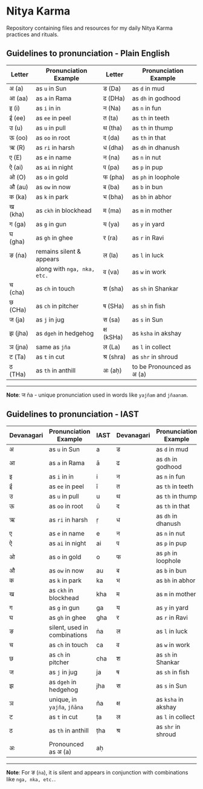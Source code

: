# Nitya Karma
Repository containing files and resources for my daily Nitya Karma practices and rituals.

## **Guidelines to pronunciation - Plain English**

| **Letter** | **Pronunciation Example** | **Letter** | **Pronunciation Example** |
|------------|----------------------------|------------|----------------------------|
| अ (a)      | as `u` in Sun              | ड (Da)     | as `d` in mud             |
| आ (aa)     | as `a` in Rama             | ढ (DHa)    | as `dh` in godhood        |
| इ (i)      | as `i` in in               | न (Na)     | as `n` in fun             |
| ई (ee)     | as `ee` in peel            | त (ta)     | as `th` in teeth          |
| उ (u)      | as `u` in pull             | थ (tha)    | as `th` in thump          |
| ऊ (oo)     | as `oo` in root            | द (da)     | as `th` in that           |
| ऋ (R)      | as `ri` in harsh           | ध (dha)    | as `dh` in dhanush        |
| ए (E)      | as `e` in name             | न (na)     | as `n` in nut             |
| ऐ (ai)     | as `ai` in night           | प (pa)     | as `p` in pup             |
| ओ (O)      | as `o` in gold             | फ (pha)    | as `ph` in loophole       |
| औ (au)     | as `ow` in now             | ब (ba)     | as `b` in bun             |
| क (ka)     | as `k` in park             | भ (bha)    | as `bh` in abhor          |
| ख (kha)    | as `ckh` in blockhead      | म (ma)     | as `m` in mother          |
| ग (ga)     | as `g` in gun              | य (ya)     | as `y` in yard            |
| घ (gha)    | as `gh` in ghee            | र (ra)     | as `r` in Ravi            |
| ङ (ṅa)     | remains silent & appears   | ल (la)     | as `l` in luck            |
|            | along with `nga, nka, etc.`| व (va)     | as `w` in work            |
| च (cha)    | as `ch` in touch           | श (sha)    | as `sh` in Shankar        |
| छ (CHa)    | as `ch` in pitcher         | ष (SHa)    | as `sh` in fish           |
| ज (ja)     | as `j` in jug              | स (sa)     | as `s` in Sun             |
| झ (jha)    | as `dgeh` in hedgehog      | क्ष (kSHa) | as `ksha` in akshay       |
| ञ (jna)    | same as `jña`              | ल (La)     | as `l` in collect         |
| ट (Ta)     | as `t` in cut              | श्र (shra) | as `shr` in shroud        |
| ठ (THa)    | as `th` in anthill         | अः (aḥ)    | to be Pronounced as अ (a) |

---

**Note**: ज ña - unique pronunciation used in words like `yajñam` and `jñaanam`.


## **Guidelines to pronunciation - IAST**

| **Devanagari** | **Pronunciation Example**   | **IAST** | **Devanagari** | **Pronunciation Example**   | **IAST** |
|----------------|------------------------------|----------|----------------|------------------------------|----------|
| अ              | as `u` in Sun               | a        | ड              | as `d` in mud               | ḍa       |
| आ              | as `a` in Rama              | ā        | ढ              | as `dh` in godhood          | ḍha      |
| इ              | as `i` in in                | i        | न              | as `n` in fun               | na       |
| ई              | as `ee` in peel             | ī        | त              | as `th` in teeth            | ta       |
| उ              | as `u` in pull              | u        | थ              | as `th` in thump            | tha      |
| ऊ              | as `oo` in root             | ū        | द              | as `th` in that             | da       |
| ऋ              | as `ri` in harsh            | ṛ        | ध              | as `dh` in dhanush          | dha      |
| ए              | as `e` in name              | e        | न              | as `n` in nut               | na       |
| ऐ              | as `ai` in night            | ai       | प              | as `p` in pup               | pa       |
| ओ              | as `o` in gold              | o        | फ              | as `ph` in loophole         | pha      |
| औ              | as `ow` in now              | au       | ब              | as `b` in bun               | ba       |
| क              | as `k` in park              | ka       | भ              | as `bh` in abhor            | bha      |
| ख              | as `ckh` in blockhead       | kha      | म              | as `m` in mother            | ma       |
| ग              | as `g` in gun               | ga       | य              | as `y` in yard              | ya       |
| घ              | as `gh` in ghee             | gha      | र              | as `r` in Ravi              | ra       |
| ङ              | silent, used in combinations | ṅa       | ल              | as `l` in luck              | la       |
| च              | as `ch` in touch            | ca       | व              | as `w` in work              | va       |
| छ              | as `ch` in pitcher          | cha      | श              | as `sh` in Shankar          | śa       |
| ज              | as `j` in jug               | ja       | ष              | as `sh` in fish             | ṣa       |
| झ              | as `dgeh` in hedgehog       | jha      | स              | as `s` in Sun               | sa       |
| ञ              | unique, in `yajña`, `jñāna` | ña       | क्ष             | as `ksha` in akshay         | kṣa      |
| ट              | as `t` in cut               | ṭa       | ल              | as `l` in collect           | ḷa       |
| ठ              | as `th` in anthill          | ṭha      | श्र             | as `shr` in shroud          | śra      |
| अः             | Pronounced as अ (a)         | aḥ       |                |                              |          |

---

**Note**: For ङ (`ṅa`), it is silent and appears in conjunction with combinations like `nga, nka, etc.`.


